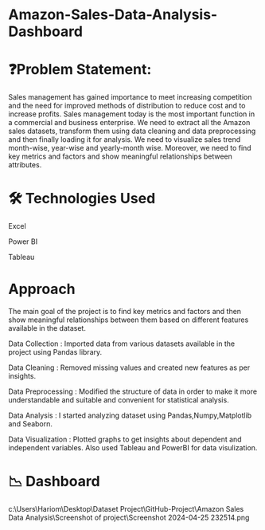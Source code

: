 # Amazon-Sales-Data-Analysis-Dashboard
 
# ❓Problem Statement:
Sales management has gained importance to meet increasing competition and the need for improved methods of distribution to reduce cost and to increase profits. Sales management today is the most important function in a commercial and business enterprise. We need to extract all the Amazon sales datasets, transform them using data cleaning and data preprocessing and then finally loading it for analysis. We need to visualize sales trend month-wise, year-wise and yearly-month wise. Moreover, we need to find key metrics and factors and show meaningful relationships between attributes.


# 🛠 Technologies Used
Excel

Power BI 

Tableau 


# Approach
The main goal of the project is to find key metrics and factors and then show meaningful relationships between them based on different features available in the dataset.

 
 Data Collection      : Imported data from various datasets available in the project using Pandas library. 

 Data Cleaning        : Removed missing values and created new features as per insights. 

 Data Preprocessing   : Modified the structure of data in order to make it more understandable and suitable and convenient for statistical analysis. 

 Data Analysis        : I started analyzing dataset using Pandas,Numpy,Matplotlib and Seaborn. 

 Data Visualization   : Plotted graphs to get insights about dependent and independent variables. Also used Tableau and PowerBI for data visulization.
 
 # 📉 Dashboard
 c:\Users\Hariom\Desktop\Dataset Project\GitHub-Project\Amazon Sales Data Analysis\Screenshot of project\Screenshot 2024-04-25 232514.png
 